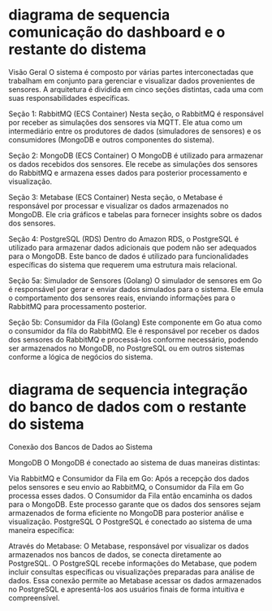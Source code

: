 # diagrama de sequencia comunicação do dashboard e o restante do distema

Visão Geral
O sistema é composto por várias partes interconectadas que trabalham em conjunto para gerenciar e visualizar dados provenientes de sensores. A arquitetura é dividida em cinco seções distintas, cada uma com suas responsabilidades específicas.

Seção 1: RabbitMQ (ECS Container)
Nesta seção, o RabbitMQ é responsável por receber as simulações dos sensores via MQTT. Ele atua como um intermediário entre os produtores de dados (simuladores de sensores) e os consumidores (MongoDB e outros componentes do sistema).

Seção 2: MongoDB (ECS Container)
O MongoDB é utilizado para armazenar os dados recebidos dos sensores. Ele recebe as simulações dos sensores do RabbitMQ e armazena esses dados para posterior processamento e visualização.

Seção 3: Metabase (ECS Container)
Nesta seção, o Metabase é responsável por processar e visualizar os dados armazenados no MongoDB. Ele cria gráficos e tabelas para fornecer insights sobre os dados dos sensores.

Seção 4: PostgreSQL (RDS)
Dentro do Amazon RDS, o PostgreSQL é utilizado para armazenar dados adicionais que podem não ser adequados para o MongoDB. Este banco de dados é utilizado para funcionalidades específicas do sistema que requerem uma estrutura mais relacional.

Seção 5a: Simulador de Sensores (Golang)
O simulador de sensores em Go é responsável por gerar e enviar dados simulados para o sistema. Ele emula o comportamento dos sensores reais, enviando informações para o RabbitMQ para processamento posterior.

Seção 5b: Consumidor da Fila (Golang)
Este componente em Go atua como o consumidor da fila do RabbitMQ. Ele é responsável por receber os dados dos sensores do RabbitMQ e processá-los conforme necessário, podendo ser armazenados no MongoDB, no PostgreSQL ou em outros sistemas conforme a lógica de negócios do sistema.


# diagrama de sequencia integração do banco de dados com o restante do sistema 

Conexão dos Bancos de Dados ao Sistema

MongoDB
O MongoDB é conectado ao sistema de duas maneiras distintas:

Via RabbitMQ e Consumidor da Fila em Go:
Após a recepção dos dados pelos sensores e seu envio ao RabbitMQ, o Consumidor da Fila em Go processa esses dados.
O Consumidor da Fila então encaminha os dados para o MongoDB.
Este processo garante que os dados dos sensores sejam armazenados de forma eficiente no MongoDB para posterior análise e visualização.
PostgreSQL
O PostgreSQL é conectado ao sistema de uma maneira específica:

Através do Metabase:
O Metabase, responsável por visualizar os dados armazenados nos bancos de dados, se conecta diretamente ao PostgreSQL.
O PostgreSQL recebe informações do Metabase, que podem incluir consultas específicas ou visualizações preparadas para análise de dados.
Essa conexão permite ao Metabase acessar os dados armazenados no PostgreSQL e apresentá-los aos usuários finais de forma intuitiva e compreensível.